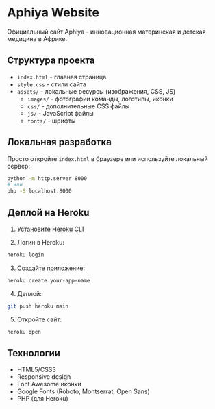 # Aphiya Website

Официальный сайт Aphiya - инновационная материнская и детская медицина в Африке.

## Структура проекта

- `index.html` - главная страница
- `style.css` - стили сайта  
- `assets/` - локальные ресурсы (изображения, CSS, JS)
  - `images/` - фотографии команды, логотипы, иконки
  - `css/` - дополнительные CSS файлы
  - `js/` - JavaScript файлы
  - `fonts/` - шрифты

## Локальная разработка

Просто откройте `index.html` в браузере или используйте локальный сервер:

```bash
python -m http.server 8000
# или
php -S localhost:8000
```

## Деплой на Heroku

1. Установите [Heroku CLI](https://devcenter.heroku.com/articles/heroku-cli)

2. Логин в Heroku:
```bash
heroku login
```

3. Создайте приложение:
```bash
heroku create your-app-name
```

4. Деплой:
```bash
git push heroku main
```

5. Откройте сайт:
```bash
heroku open
```

## Технологии

- HTML5/CSS3
- Responsive design
- Font Awesome иконки
- Google Fonts (Roboto, Montserrat, Open Sans)
- PHP (для Heroku) 